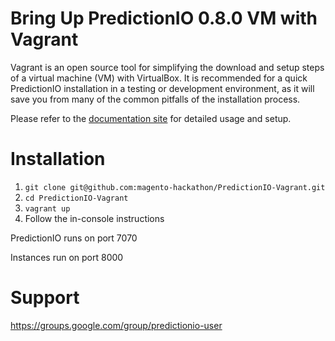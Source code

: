 Bring Up PredictionIO 0.8.0 VM with Vagrant
===========================================

Vagrant is an open source tool for simplifying the download and setup steps of
a virtual machine (VM) with VirtualBox. It is recommended for a quick
PredictionIO installation in a testing or development environment, as it will
save you from many of the common pitfalls of the installation process.

Please refer to the
[documentation site](http://docs.prediction.io/current/)
for detailed usage and setup.

Installation
============
1. ```git clone git@github.com:magento-hackathon/PredictionIO-Vagrant.git```
2. ```cd PredictionIO-Vagrant```
3. ```vagrant up```
4. Follow the in-console instructions

PredictionIO runs on port 7070

Instances run on port 8000

Support
=======

https://groups.google.com/group/predictionio-user
